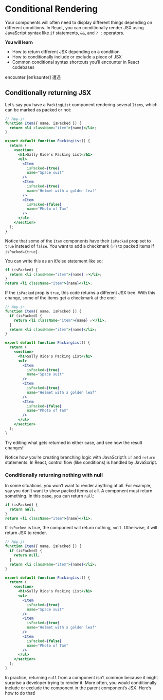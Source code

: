 # Conditional Rendering
Your components will often need to display different things depending on different conditions. In React, you can conditionally render JSX using JavaScript syntax like `if` statements, `&&`, and `? :` operators.

**You will learn**
- How to return different JSX depending on a condition
- How to conditionally include or exclude a piece of JSX
- Common conditional syntax shortcuts you’ll encounter in React codebases

encounter [ənˈkaʊntər] 遭遇

## Conditionally returning JSX
Let’s say you have a `PackingList` component rendering several `Items`, which can be marked as packed or not:
```jsx
// App.js
function Item({ name, isPacked }) {
  return <li className="item">{name}</li>;
}

export default function PackingList() {
  return (
    <section>
      <h1>Sally Ride's Packing List</h1>
      <ul>
        <Item 
          isPacked={true} 
          name="Space suit" 
        />
        <Item 
          isPacked={true} 
          name="Helmet with a golden leaf" 
        />
        <Item 
          isPacked={false} 
          name="Photo of Tam" 
        />
      </ul>
    </section>
  );
}
```
Notice that some of the `Item` components have their `isPacked` prop set to `true` instead of `false`. You want to add a checkmark (✅) to packed items if `isPacked={true}`.

You can write this as an if/else statement like so:
```jsx
if (isPacked) {
  return <li className="item">{name} ✅</li>;
}
return <li className="item">{name}</li>;
```
If the `isPacked` prop is `true`, this code returns a different JSX tree. With this change, some of the items get a checkmark at the end:
```jsx
// App.js
function Item({ name, isPacked }) {
  if (isPacked) {
    return <li className="item">{name} ✅</li>;
  }
  return <li className="item">{name}</li>;
}

export default function PackingList() {
  return (
    <section>
      <h1>Sally Ride's Packing List</h1>
      <ul>
        <Item 
          isPacked={true} 
          name="Space suit" 
        />
        <Item 
          isPacked={true} 
          name="Helmet with a golden leaf" 
        />
        <Item 
          isPacked={false} 
          name="Photo of Tam" 
        />
      </ul>
    </section>
  );
}
```
Try editing what gets returned in either case, and see how the result changes!

Notice how you’re creating branching logic with JavaScript’s `if` and `return` statements. In React, control flow (like conditions) is handled by JavaScript.

### Conditionally returning nothing with null
In some situations, you won’t want to render anything at all. For example, say you don’t want to show packed items at all. A component must return something. In this case, you can return `null`:
```jsx
if (isPacked) {
  return null;
}
return <li className="item">{name}</li>;
```
If `isPacked` is true, the component will return nothing, `null`. Otherwise, it will return JSX to render.
```jsx
// App.js
function Item({ name, isPacked }) {
  if (isPacked) {
    return null;
  }
  return <li className="item">{name}</li>;
}

export default function PackingList() {
  return (
    <section>
      <h1>Sally Ride's Packing List</h1>
      <ul>
        <Item 
          isPacked={true} 
          name="Space suit" 
        />
        <Item 
          isPacked={true} 
          name="Helmet with a golden leaf" 
        />
        <Item 
          isPacked={false} 
          name="Photo of Tam" 
        />
      </ul>
    </section>
  );
}
```
In practice, returning `null` from a component isn’t common because it might surprise a developer trying to render it. More often, you would conditionally include or exclude the component in the parent component’s JSX. Here’s how to do that!
